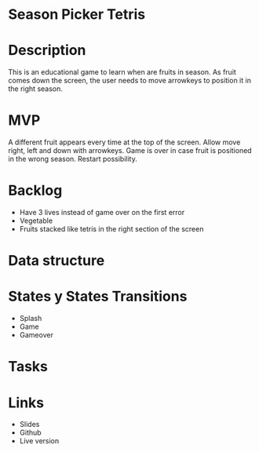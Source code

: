 # Season Picker Tetris
# Description
This is an educational game to learn when are fruits in season. As fruit comes down the screen, the user needs to move arrowkeys to position it in the right season. 

# MVP
A different fruit appears every time at the top of the screen. 
Allow move right, left and down with arrowkeys.
Game is over in case fruit is positioned in the wrong season. 
Restart possibility. 

# Backlog
- Have 3 lives instead of game over on the first error 
- Vegetable 
- Fruits stacked like tetris in the right section of the screen

# Data structure

# States y States Transitions
- Splash 
- Game 
- Gameover 

# Tasks 

# Links 
 - Slides 
 - Github
 - Live version
